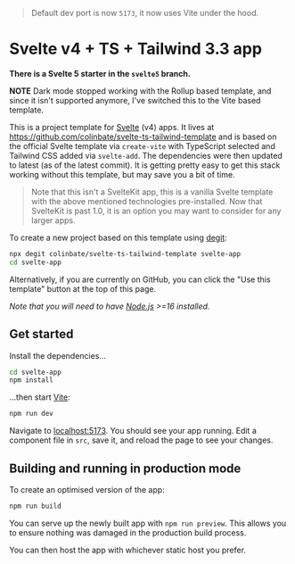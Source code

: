 > Default dev port is now `5173`, it now uses Vite under the hood.
# Svelte v4 + TS + Tailwind 3.3 app

**There is a Svelte 5 starter in the `svelte5` branch.**

**NOTE** Dark mode stopped working with the Rollup based template, and since it isn't supported anymore, I've switched this to the Vite based template.

This is a project template for [Svelte](https://svelte.dev) (v4) apps. It lives at https://github.com/colinbate/svelte-ts-tailwind-template and is based on the official Svelte template via `create-vite` with TypeScript selected and Tailwind CSS added via `svelte-add`. The dependencies were then updated to latest (as of the latest commit). It is getting pretty easy to get this stack working without this template, but may save you a bit of time.

> Note that this isn't a SvelteKit app, this is a vanilla Svelte template with the above mentioned technologies pre-installed. Now that SvelteKit is past 1.0, it is an option you may want to consider for any larger apps.

To create a new project based on this template using [degit](https://github.com/Rich-Harris/degit):

```bash
npx degit colinbate/svelte-ts-tailwind-template svelte-app
cd svelte-app
```

Alternatively, if you are currently on GitHub, you can click the "Use this template" button at the top of this page.

*Note that you will need to have [Node.js](https://nodejs.org) >=16 installed.*

## Get started

Install the dependencies...

```bash
cd svelte-app
npm install
```

...then start [Vite](https://vitejs.dev/):

```bash
npm run dev
```

Navigate to [localhost:5173](http://localhost:5173). You should see your app running. Edit a component file in `src`, save it, and reload the page to see your changes.

## Building and running in production mode

To create an optimised version of the app:

```bash
npm run build
```

You can serve up the newly built app with `npm run preview`. This allows you to ensure nothing was damaged in the production build process.

You can then host the app with whichever static host you prefer.
